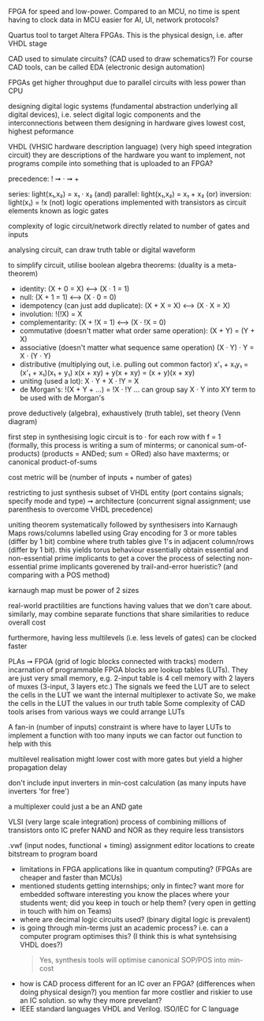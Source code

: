 <!-- SPDX-License-Identifier: zlib-acknowledgement -->

FPGA for speed and low-power.
Compared to an MCU, no time is spent having to clock data in
MCU easier for AI, UI, network protocols?

Quartus tool to target Altera FPGAs. 
This is the physical design, i.e. after VHDL stage

CAD used to simulate circuits? (CAD used to draw schematics?)
For course CAD tools, can be called EDA (electronic design automation)

FPGAs get higher throughput due to parallel circuits with less power than CPU

designing digital logic systems (fundamental abstraction underlying all digital devices), 
i.e. select digital logic components and the interconnections between them
designing in hardware gives lowest cost, highest peformance 

VHDL (VHSIC hardware description language) (very high speed integration circuit)
they are descriptions of the hardware you want to implement, not programs
compile into something that is uploaded to an FPGA?

precedence: ! ➞ · ➞ +

series: light(x₁,x₂) = x₁ · x₂ (and)
parallel: light(x₁,x₂) = x₁ + x₂ (or)
inversion: light(x₁) = !x (not)
logic operations implemented with transistors as circuit elements known as logic gates

complexity of logic circuit/network directly related to number of gates and inputs

analysing circuit, can draw truth table or digital waveform 

to simplify circuit, utilise boolean algebra theorems:
(duality is a meta-theorem)
- identity: (X + 0 = X) ⟷ (X · 1 = 1)
- null: (X + 1 = 1) ⟷ (X · 0 = 0)
- idempotency (can just add duplicate): (X + X = X) ⟷ (X · X = X)
- involution: !(!X) = X
- complementarity: (X + !X = 1) ⟷ (X · !X = 0)
- commutative (doesn't matter what order same operation): (X + Y) = (Y + X)
- associative (doesn't matter what sequence same operation) (X · Y) · Y = X · (Y · Y)
- distributive (multiplying out, i.e. pulling out common factor) 
x'₁ + x₁y₁ = (x'₁ + x₁)(x₁ + y₁)
x(x + xy) + y(x + xy) = (x + y)(x + xy)
- uniting (used a lot): X · Y + X · !Y = X 
- de Morgan's: !(X + Y + ...) = !X · !Y ...
can group say X · Y into XY term to be used with de Morgan's

prove deductively (algebra), exhaustively (truth table), set theory (Venn diagram)

first step in synthesising logic circuit is to · for each row with f = 1  
(formally, this process is writing a sum of minterms; or canonical sum-of-products)
(products = ANDed; sum = ORed)
also have maxterms; or canonical product-of-sums

cost metric will be (number of inputs + number of gates)

restricting to just synthesis subset of VHDL
entity (port contains signals; specify mode and type) ➞ 
architecture (concurrent signal assignment; use parenthesis to overcome VHDL precedence)

uniting theorem systematically followed by synthesisers into Karnaugh Maps
rows/columns labelled using Gray encoding for 3 or more tables (differ by 1 bit)
combine where truth tables give 1's in adjacent column/rows (differ by 1 bit). this yields torus behaviour
essentially obtain essential and non-essential prime implicants to get a cover
the process of selecting non-essential prime implicants goverened by trail-and-error hueristic? (and comparing with a POS method)

karnaugh map must be power of 2 sizes

real-world practilities are functions having values that we don't care about.
similarly, may combine separate functions that share similarities to reduce overall cost

furthermore, having less multilevels (i.e. less levels of gates) can be clocked faster 

PLAs ➞ FPGA (grid of logic blocks connected with tracks) modern incarnation of programmable
FPGA blocks are lookup tables (LUTs). They are just very small memory, e.g. 2-input table is 4 cell memory with 2 layers of muxes (3-input, 3 layers etc.)
The signals we feed the LUT are to select the cells in the LUT we want the internal multiplexer to activate
So, we make the cells in the LUT the values in our truth table
Some complexity of CAD tools arises from various ways we could arrange LUTs

A fan-in (number of inputs) constraint is where have to layer LUTs to implement a function with too many inputs
we can factor out function to help with this

multilevel realisation might lower cost with more gates but yield a higher propagation delay

don't include input inverters in min-cost calculation (as many inputs have inverters 'for free')

a multiplexer could just a be an AND gate

VLSI (very large scale integration) process of combining millions of transistors onto IC
prefer NAND and NOR as they require less transistors


.vwf (input nodes, functional + timing)
assignment editor locations to create bitstream to program board


* limitations in FPGA applications like in quantum computing? (FPGAs are cheaper and faster than MCUs)
* mentioned students getting internships; only in fintec? want more for embedded software
interesting you know the places where your students went; did you keep in touch or help them?
(very open in getting in touch with him on Teams)
* where are decimal logic circuits used? (binary digital logic is prevalent)
* is going through min-terms just an academic process?
i.e. can a computer program optimises this?
(I think this is what syntehsising VHDL does?)
  > Yes, synthesis tools will optimise canonical SOP/POS into min-cost 
* how is CAD process different for an IC over an FPGA? (differences when doing physical design?)
you mention far more costlier and riskier to use an IC solution. so why they more prevelant?
* IEEE standard languages VHDL and Verilog. 
ISO/IEC for C language
